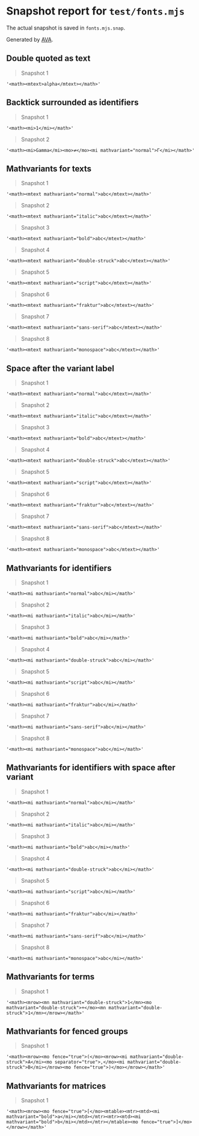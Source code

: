 # Snapshot report for `test/fonts.mjs`

The actual snapshot is saved in `fonts.mjs.snap`.

Generated by [AVA](https://avajs.dev).

## Double quoted as text

> Snapshot 1

    '<math><mtext>alpha</mtext></math>'

## Backtick surrounded as identifiers

> Snapshot 1

    '<math><mi>1</mi></math>'

> Snapshot 2

    '<math><mi>Gamma</mi><mo>≠</mo><mi mathvariant="normal">Γ</mi></math>'

## Mathvariants for texts

> Snapshot 1

    '<math><mtext mathvariant="normal">abc</mtext></math>'

> Snapshot 2

    '<math><mtext mathvariant="italic">abc</mtext></math>'

> Snapshot 3

    '<math><mtext mathvariant="bold">abc</mtext></math>'

> Snapshot 4

    '<math><mtext mathvariant="double-struck">abc</mtext></math>'

> Snapshot 5

    '<math><mtext mathvariant="script">abc</mtext></math>'

> Snapshot 6

    '<math><mtext mathvariant="fraktur">abc</mtext></math>'

> Snapshot 7

    '<math><mtext mathvariant="sans-serif">abc</mtext></math>'

> Snapshot 8

    '<math><mtext mathvariant="monospace">abc</mtext></math>'

## Space after the variant label

> Snapshot 1

    '<math><mtext mathvariant="normal">abc</mtext></math>'

> Snapshot 2

    '<math><mtext mathvariant="italic">abc</mtext></math>'

> Snapshot 3

    '<math><mtext mathvariant="bold">abc</mtext></math>'

> Snapshot 4

    '<math><mtext mathvariant="double-struck">abc</mtext></math>'

> Snapshot 5

    '<math><mtext mathvariant="script">abc</mtext></math>'

> Snapshot 6

    '<math><mtext mathvariant="fraktur">abc</mtext></math>'

> Snapshot 7

    '<math><mtext mathvariant="sans-serif">abc</mtext></math>'

> Snapshot 8

    '<math><mtext mathvariant="monospace">abc</mtext></math>'

## Mathvariants for identifiers

> Snapshot 1

    '<math><mi mathvariant="normal">abc</mi></math>'

> Snapshot 2

    '<math><mi mathvariant="italic">abc</mi></math>'

> Snapshot 3

    '<math><mi mathvariant="bold">abc</mi></math>'

> Snapshot 4

    '<math><mi mathvariant="double-struck">abc</mi></math>'

> Snapshot 5

    '<math><mi mathvariant="script">abc</mi></math>'

> Snapshot 6

    '<math><mi mathvariant="fraktur">abc</mi></math>'

> Snapshot 7

    '<math><mi mathvariant="sans-serif">abc</mi></math>'

> Snapshot 8

    '<math><mi mathvariant="monospace">abc</mi></math>'

## Mathvariants for identifiers with space after variant

> Snapshot 1

    '<math><mi mathvariant="normal">abc</mi></math>'

> Snapshot 2

    '<math><mi mathvariant="italic">abc</mi></math>'

> Snapshot 3

    '<math><mi mathvariant="bold">abc</mi></math>'

> Snapshot 4

    '<math><mi mathvariant="double-struck">abc</mi></math>'

> Snapshot 5

    '<math><mi mathvariant="script">abc</mi></math>'

> Snapshot 6

    '<math><mi mathvariant="fraktur">abc</mi></math>'

> Snapshot 7

    '<math><mi mathvariant="sans-serif">abc</mi></math>'

> Snapshot 8

    '<math><mi mathvariant="monospace">abc</mi></math>'

## Mathvariants for terms

> Snapshot 1

    '<math><mrow><mn mathvariant="double-struck">1</mn><mo mathvariant="double-struck">+</mo><mn mathvariant="double-struck">1</mn></mrow></math>'

## Mathvariants for fenced groups

> Snapshot 1

    '<math><mrow><mo fence="true">(</mo><mrow><mi mathvariant="double-struck">A</mi><mo separator="true">,</mo><mi mathvariant="double-struck">B</mi></mrow><mo fence="true">)</mo></mrow></math>'

## Mathvariants for matrices

> Snapshot 1

    '<math><mrow><mo fence="true">[</mo><mtable><mtr><mtd><mi mathvariant="bold">a</mi></mtd></mtr><mtr><mtd><mi mathvariant="bold">b</mi></mtd></mtr></mtable><mo fence="true">]</mo></mrow></math>'
